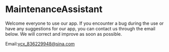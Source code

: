 # MaintenanceAssistant
Welcome everyone to use our app. If you encounter a bug during the use or have any suggestions for our app, you can contact us through the email below. We will correct and improve as soon as possible.






Email:ycx_836229948@sina.com

